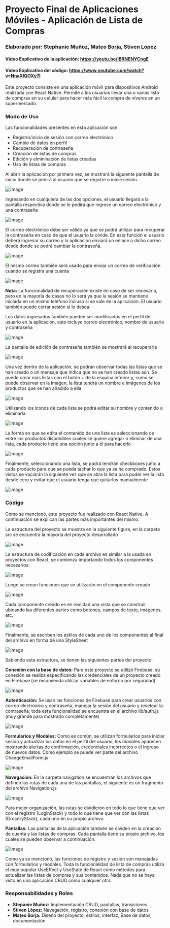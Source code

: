 # Proyecto Final de Aplicaciones Móviles - Aplicación de Lista de Compras
### Elaborado por: Stephanie Muñoz, Mateo Borja, Stiven López
#### Video Explicativo de la aplicación: https://youtu.be/lBRNENYCngE
#### Video Explicativo del código: https://www.youtube.com/watch?v=NnaXlQOXy7I

Este proyecto consiste en una aplicación móvil para dispositivos Android realizada con React Native. Permite a los usuarios llevar una o varias lista de compras en su celular
para hacer más fácil la compra de víveres en un supermercado.

### Modo de Uso

Las funcionalidades presentes en esta aplicación son:

- Registro/inicio de sesión con correo electrónico
- Cambio de datos en perfil
- Recuperación de contraseña
- Creación de listas de compras
- Edición y elmininación de listas creadas
- Uso de listas de compras

Al abrir la aplicación por primera vez, se mostrará la siguiente pantalla de inicio donde se pedirá al usuario que se registre o inicie sesión

![image](https://user-images.githubusercontent.com/66144847/156697345-dcde8dad-6494-4ac6-a202-50e4cac10382.png)

Ingresando en cualquiera de las dos opciones, el usuario llegará a la pantalla respectiva donde se le pedirá que ingrese un correo electrónico y una contraseña

![image](https://user-images.githubusercontent.com/66144847/156697820-1a514560-c1f4-43b0-b4c9-9faed0ac98f2.png)

El correo electrónico debe ser válido ya que se podrá utilizar para recuperar la contraseña en caso de que el usuario la olvide. En esta función el usuario deberá ingresar su correo y la aplicación enviará un enlace a dicho correo desde donde se podrá cambiar la contraseña.

![image](https://user-images.githubusercontent.com/66144847/156698205-ae7d3a7c-a8e8-413f-baec-9811d1aba944.png)

El mismo correo también será usado para enviar un correo de verificación cuando se registra una cuenta

![image](https://user-images.githubusercontent.com/66144847/156698298-6928cdd0-588e-4f09-b03b-4adf00ee1852.png)

**Nota:** La funcionalidad de recuperación existe en caso de ser necesaria, pero en la mayoría de casos no lo será ya que la sesión se mantiene iniciada en un mismo teléfono incluso si se sale de la aplicación. El usuario también puede cerrar sesión si lo desea.

Los datos ingresados también pueden ser modificados en el perfil de usuario en la aplicación, esto incluye correo electrónico, nombre de usuario y contraseña

![image](https://user-images.githubusercontent.com/66144847/156698873-3f8f7c93-acc1-4846-baf7-0cd9606aa2fa.png)

La pantalla de edición de contraseña también se mostrará al recuperarla

![image](https://user-images.githubusercontent.com/66144847/156699023-d1bcccb0-63fb-4b9a-ab81-a27df5e79b83.png)

Una vez dentro de la aplicación, se podrán observar todas las listas que se han creado o un mensaje que indica que no se han creado listas aún. Se puede crear más listas con el botón + de la esquina inferior y, como se puede observar en la imagen, la lista tendrá un nombre e imágenes de los productos que se han añadido a ella

![image](https://user-images.githubusercontent.com/66144847/156700801-60839a8a-c35e-4a8d-808f-8b76b21da6c0.png)

Utilizando los íconos de cada lista se podrá editar su nombre y contenido o eliminarla

![image](https://user-images.githubusercontent.com/66144847/156700941-17d56814-45e9-49e8-b8b1-ca0e3bbd4f3d.png)

La forma en que se edita el contenido de una lista es seleccionando de entre los productos disponibles cuales se quiere agregar o eliminar de una lista, cada producto tiene una opción junto a él para hacerlo

![image](https://user-images.githubusercontent.com/66144847/156701115-16694dec-b577-4da4-a020-a89a9596a71b.png)

Finalmente, seleccionando una lista, se podrá tendrán checkboxes junto a cada producto para que se pueda tachar lo que ya se ha comprado. Estos vistos se vaciarán la siguiente vez que se abra la lista para poder ver la lista desde cero y evitar que el usuario tenga que quitarlos manualmente

![image](https://user-images.githubusercontent.com/66144847/156701559-b15df18f-d45a-4452-a33e-d3b4557c3003.png)

### Código

Como se mencionó, este proyecto fue realizado con React Native. A continuación se explican las partes más importantes del mismo.

La estructura del proyecto se muestra en la siguiente figura, en la carpeta src se encuentra la mayoría del proyecto desarrollado

![image](https://user-images.githubusercontent.com/66144847/156858318-d5166417-5fbb-4e07-a4bf-ef7484994dcd.png)

La estructura de codificación en cada archivo es similar a la usada en proyectos con React, se comienza importando todos los componentes necesarios:

![image](https://user-images.githubusercontent.com/66144847/156858532-2c192abb-1f39-45b4-b239-08449310c1f3.png)

Luego se crean funciones que se utilizarán en el componente creado

![image](https://user-images.githubusercontent.com/66144847/156858564-14729d4e-d805-4e18-a033-8c4193bfe611.png)

Cada componente creado es en realidad una vista que se construir ubicando las diferentes partes como botones, campos de texto, imágenes, etc.

![image](https://user-images.githubusercontent.com/66144847/156858656-bd951a7c-99f7-47de-af1f-2a69d730e88d.png)

Finalmente, se escriben los estilos de cada uno de los componentes al final del archivo en forma de una StyleSheet

![image](https://user-images.githubusercontent.com/66144847/156858712-f483c9c0-0384-47e0-9440-d1492f76ef67.png)

Sabiendo esta estructura, se tienen las siguientes partes del proyecto:

**Conexión con la base de datos:** Para este proyecto se utilizó Firebase, su conexión se realiza especificando las credenciales de un proyecto creado en Firebase (se recomienda utilizar variables de entorno por seguridad)

![image](https://user-images.githubusercontent.com/66144847/156858956-97cf7080-2a05-4f67-8f81-9008999fd89e.png)

**Autenticación:** Se usan las funciones de Firebase para crear usuarios con correo electrónico y contraseña, manejar la sesión del usuario y resetear la contraseña; toda esta funcionalidad se encuentra en el archivo lib/auth.js (muy grande para mostrarlo completamente)

![image](https://user-images.githubusercontent.com/66144847/156859339-a3887e26-72bf-4b34-a9a6-9bafe90fc97a.png)

**Formularios y Modales:** Como es común, se utilizan formularios para iniciar sesión y actualizar los datos en el perfil del usuario, los modales aparecen mostrando alertas de confirmación, credenciales incorrectos o el ingreso de nuevos datos. Como ejemplo se puede ver parte del archivo ChangeEmailForm.js

![image](https://user-images.githubusercontent.com/66144847/156859594-c46f729b-8ee8-435e-9d0f-3758a4d0d7c1.png)

**Navegación:** En la carpeta navigation se encuentran los archivos que definen las rutas de cada una de las pantallas, el siguiente es un fragmento del archivo Navigation.js

![image](https://user-images.githubusercontent.com/66144847/156861579-55139167-4cd3-48f3-80d1-9c4aff28200c.png)

Para mejor organización, las rutas se dividieron en todo lo que tiene que ver con el registro (LoginStack) y todo lo que tiene que ver con las listas (GroceryStack), cada uno en su propio archivo.

**Pantallas:** Las pantallas de la aplicación también se dividen en la creación de cuenta y las listas de compras. Cada pantalla tiene su propio archivo, los cuales se pueden observar a continuación:

![image](https://user-images.githubusercontent.com/66144847/156862102-f8a349fb-fa5b-4554-b341-a5fd91fda762.png)

Como ya se mencionó, las funciones de registro y sesión son manejadas con formularios y modales. Toda la funcionalidad de lista de compras utiliza el muy popular UseEffect y UseState de React como métodos para actualizar las listas de compras y sus contenidos. Nada que no se haya visto en una aplicación CRUD como cualquier otra.

### Responsabilidades y Roles

- **Stepanie Muñoz:** Implementación CRUD, pantallas, transiciones
- **Stiven López:** Navegación, registro, conexión con base de datos
- **Mateo Borja:** Diseño del proyecto, estilos, interfaz, Base de datos, documentación
